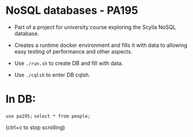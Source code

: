 # NoSQL databases - PA195

- Part of a project for university course exploring the Scylla NoSQL database.

- Creates a runtime docker environment and fills it with data to allowing easy testing of performance and other aspects.

- Use `./run.sh` to create DB and fill with data.

- Use `./cqlsh` to enter DB cqlsh.

# In DB:
`use pa195;`
`select * from people;`

(ctrl+c to stop scrolling)
